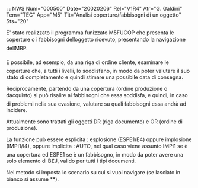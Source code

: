  :  : NWS Num="000500" Date="20020206" Rel="V1R4" Atr="G. Galdini" Tem="TEC" App="M5" Tit="Analisi coperture/fabbisogni di un oggetto" Sts="20"

E' stato realizzato il programma funizzato M5FUCOP che presenta le coperture o i fabbisogni delloggetto ricevuto, presentando la navigazione dellMRP.

E possibile, ad esempio, da una riga di ordine cliente, esaminare le coperture che, a tutti i livelli, lo soddisfano, in modo da poter valutare il suo stato di completamento e quindi stimare una possibile data di consegna.

Reciprocamente, partendo da una copertura (ordine produzione o dacquisto) si può risalire ai fabbisogni che essa soddisfa, e quindi, in caso di problemi nella sua evasione, valutare su quali fabbisogni essa andrà ad incidere.

Attualmente sono trattati gli oggetti DR (riga documento) e OR (ordine di produzione).

La funzione può essere esplicita :  esplosione (ESPE1/E4) oppure implosione (IMPI1/I4), oppure implicita :  AUTO, nel qual caso viene assunto IMPI1 se è una copertura ed ESPE1 se è un fabbisogno, in modo da poter avere una solo elemento di B£J, valido per tutti i tipi documenti.

Nel metodo si imposta lo scenario su cui si vuol navigare (se lasciato in bianco si assume \*\*).


